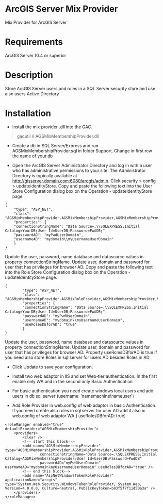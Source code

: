 # ArcGIS Server Mix Provider
Mix Provider for ArcGIS Server

# Requirements

ArcGIS Server 10.4 or superior

# Description

Store ArcGIS Server users and roles in a SQL Server security store and use also users Active Directory


# Installation

- Install the mix provider .dll into the GAC.

>gacutil /i AGSMixMembershipProvider.dll

- Create a db in SQL Server/Express and run AGSMixMembershipProvider.sql in folder Support. Change in first row the name of your db

- Open the ArcGIS Server Administrator Directory and log in with a user who has administrative permissions to your site.
The Administrator Directory is typically available at http://gisserver.domain.com:6080/arcgis/admin.
Click security > config > updateIdentityStore.
Copy and paste the following text into the User Store Configuration dialog box on the Operation - updateIdentityStore page.


```<language>
{
    "type": "ASP_NET",
    "class": "AGSMixMembershipProvider.AGSMixMembershipProvider,AGSMixMembershipProvider,Version=1.0.0.0,Culture=Neutral,PublicKeyToken=4005576dfac9a17f",
    "properties": {
    "connectionStringName": "Data Source=.\\SQLEXPRESS;Initial Catalog=YourDB;User Id=UserDB;Password=PwdDB;",
    "passwordAD": "myPwdUserDomain",
    "usernameAD": "mydomain\\myUsernameUserDomain"
    }
}
```

Update the user, password, name database and datasource values in property connectionStringName. Update user, domain and password for user that has privileges for browser AD.
Copy and paste the following text into the Role Store Configuration dialog box on the Operation - updateIdentityStore page.


```<language>
{
        "type": "ASP_NET",
        "class": "AGSMixMembershipProvider.AGSMixRoleProvider,AGSMixMembershipProvider,Version=1.0.0.0,Culture=Neutral,PublicKeyToken=4005576dfac9a17f",
        "properties": {
        "connectionStringName": "Data Source=.\\SQLEXPRESS;Initial Catalog=YourDB;User Id=UserDB;Password=PwdDB;",
        "passwordAD": "myPwdUserDomain",
        "usernameAD": "mydomain\\myUsernameUserDomain",
        "useRolesDBforAD": "true"
        }
}
```

 Update the user, password, name database and datasource values in property connectionStringName. Update user, domain and password for user that has privileges for browser AD.
 Property useRolesDBforAD is true if you need also store Roles in sql server for users AD besides Roles in AD

-   Click Update to save your configuration.

-   Install two web adaptor in IIS and set Web-tier authentication. In the first enable only WA and in the second only Basic Authentication

-   For basic authentication you need create windows local users and add users in db sql server (username: 'namemachine\nameuser')

-   Add Role Provider in web.config of web adaptor in basic Authentication. If you need create also roles in sql server for user AD add it also in web.config of web adaptor WA ( useRolesDBforAD: true)



```<language>
<roleManager enabled="true" defaultProvider="AGSMixMembershipProvider">
    <providers>
        <clear />
        <!-- start this block-->
        <add name="AGSMixMembershipProvider" type="AGSMixMembershipProvider.AGSMixRoleProvider,AGSMixMembershipProvider,Version=1.0.0.0,Culture=Neutral,PublicKeyToken=4005576dfac9a17f"
                connectionStringName="Data Source=.\SQLEXPRESS;Initial Catalog=AGSMixMembershipProvider;User Id=UserDB;Password=PwdDB"
                passwordAD="myPwdUserDomain" usernameAD="mydomain\myUsernameUserDomain" useRolesDBforAD="true" />
        <!-- end this block-->
        <add name="AspNetWindowsTokenRoleProvider" applicationName="arcgis" type="System.Web.Security.WindowsTokenRoleProvider, System.Web, Version=4.0.0.0, Culture=neutral, PublicKeyToken=b03f5f7f11d50a3a" />
    </providers>
</roleManager>
```









